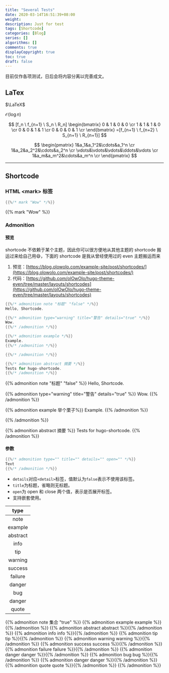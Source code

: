 ```yaml
---
title: "Several Tests"
date: 2020-03-14T16:51:39+08:00
weight: 
description: Just for test
tags: [Shortcode]
categories: [Blog]
series: []
algorithms: []
comments: true
displayCopyright: true
toc: true
draft: false
---
```


目前仅作各项测试，日后会将内容分离以完善成文。

<!--more-->

## LaTex

$\LaTeX$

$\mathcal{O}(\log n)$

$$
[f_n \ f_{n+1} \ S_n \ R_n]
\begin{bmatrix}
   0 & 1 & 0 & 0 \cr
   1 & 1 & 1 & 0 \cr
   0 & 0 & 1 & 1 \cr
   0 & 0 & 0 & 1 \cr
  \end{bmatrix}
=[f_{n+1} \ f_{n+2} \ S_{n+1} \ R_{n+1}]
$$

$$
\begin{pmatrix} 1&a_1&a_1^2&\cdots&a_1^n \cr  1&a_2&a_2^2&\cdots&a_2^n \cr  \vdots&\vdots&\vdots&\ddots&\vdots \cr  1&a_m&a_m^2&\cdots&a_m^n \cr  \end{pmatrix}
$$

---

## Shortcode

### HTML \<mark> 标签

```go
{{%/* mark "Wow" */%}}
```

{{% mark "Wow" %}}

### Admonition

#### 预览

shortcode 不依赖于某个主题，因此你可以很方便地从其他主题的 shortcode 搬运过来给自己用:smile:，下面的 shortcode 是我从曾经使用过的 even 主题搬运而来
1. 预览：[https://blog.olowolo.com/example-site/post/shortcodes/](https://blog.olowolo.com/example-site/post/shortcodes/)
2. 代码：[https://github.com/olOwOlo/hugo-theme-even/tree/master/layouts/shortcodes](https://github.com/olOwOlo/hugo-theme-even/tree/master/layouts/shortcodes)


```go
{{%/* admonition note "标题" "false" */%}}
Hello, Shortcode.

{{%/* admonition type="warning" title="警告" details="true" */%}}
Wow.
{{%/* /admonition */%}}

{{%/* admonition example */%}}
Example.
{{%/* /admonition */%}}

{{%/* /admonition */%}}

{{%/* admonition abstract 摘要 */%}}
Tests for hugo-shortcode.
{{%/* /admonition */%}}
```

{{% admonition note "标题" "false" %}}
Hello, Shortcode.

{{% admonition type="warning" title="警告" details="true" %}}
Wow.
{{% /admonition %}}

{{% admonition example 举个栗子%}}
Example.
{{% /admonition %}}

{{% /admonition %}}

{{% admonition abstract 摘要 %}}
Tests for hugo-shortcode.
{{% /admonition %}}

#### 参数

```go
{{%/* admonition type="" title="" details="" open="" */%}}
Text
{{%/* /admonition */%}}
```

+ `details`对应`<detail>`标签，值默认为`false`表示不使用该标签。
+ `title`为标题，省略则无标题。
+ `open`为 open 和 close 两个值，表示是否展开标签。
+ 支持嵌套使用。

|   type   |
| :------: |
|   note   |
| example  |
| abstract |
|   info   |
|   tip    |
| warning  |
| success  |
| failure  |
|  danger  |
|  bug  |
|  danger  |
|  quote  |

{{% admonition note  集合 "true" %}}
{{% admonition example  example %}}{{% /admonition %}}
{{% admonition abstract  abstract %}}{{% /admonition %}}
{{% admonition info  info %}}{{% /admonition %}}
{{% admonition tip  tip %}}{{% /admonition %}}
{{% admonition warning  warning %}}{{% /admonition %}}
{{% admonition success  success %}}{{% /admonition %}}
{{% admonition failure  failure %}}{{% /admonition %}}
{{% admonition danger  danger %}}{{% /admonition %}}
{{% admonition bug  bug %}}{{% /admonition %}}
{{% admonition danger  danger %}}{{% /admonition %}}
{{% admonition quote  quote %}}{{% /admonition %}}
{{% /admonition %}}